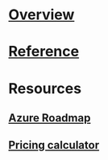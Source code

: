 # [Overview](index.md)
# [Reference](https://docs.microsoft.com/dotnet/api/?term=Microsoft.Azure)
# Resources
## [Azure Roadmap](https://azure.microsoft.com/roadmap/)
## [Pricing calculator](https://azure.microsoft.com/pricing/calculator/)

